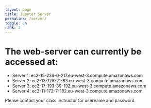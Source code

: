 ```yaml
---
layout: page
title: Jupyter Server
permalink: /server/
toggle: on
rank: 3
---
```


# The web-server can currently be accessed at:
  - Server 1: ec2-15-236-0-217.eu-west-3.compute.amazonaws.com
  - Server 2: ec2-13-128-21-83.eu-west-3.compute.amazonaws.com
  - Server 3: ec2-17-193-39-192.eu-west-3.compute.amazonaws.com
  - Server 4: ec2-11-172-7-182.eu-west-3.compute.amazonaws.com

Please contact your class instructor for username and password.
